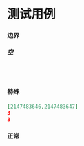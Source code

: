 # 测试用例

#### 边界

##### 空

```json

```

```json

```

```json

```

#### 特殊

```json
[2147483646,2147483647]
3
3
```

#### 正常

```json

```

```json

```

```json

```

